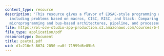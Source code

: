 ```yaml
---
content_type: resource
description: 'This resource gives a flavor of EDSAC-style programming and its limitations
  including problems based on macros, CISC, RISC, and Stack: Comparing ISAs, stack,
  microprogramming and bus-based architectures, pipeline, and processor design.'
file: https://ol-ocw-studio-app-production.s3.amazonaws.com/courses/6-823-computer-system-architecture-fall-2005/d1c216e580742050ea0f71999d6e05b6_psetm1.pdf
file_type: application/pdf
resourcetype: Document
title: psetm1.pdf
uid: d1c216e5-8074-2050-ea0f-71999d6e05b6
---
```

